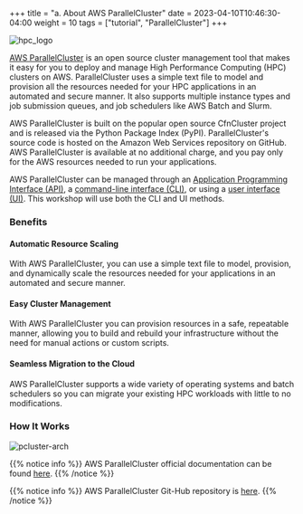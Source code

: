 +++
title = "a. About AWS ParallelCluster"
date = 2023-04-10T10:46:30-04:00
weight = 10
tags = ["tutorial", "ParallelCluster"]
+++

![hpc_logo](/images/hpc-aws-parallelcluster-workshop/aws-parallelclusterlogo.png)

[AWS ParallelCluster](https://aws.amazon.com/hpc/parallelcluster/) is an open source cluster management tool that makes it easy for you to deploy and manage High Performance Computing (HPC) clusters on AWS. ParallelCluster uses a simple text file to model and provision all the resources needed for your HPC applications in an automated and secure manner. It also supports multiple instance types and job submission queues, and job schedulers like AWS Batch and Slurm.
 
AWS ParallelCluster is built on the popular open source CfnCluster project and is released via the Python Package Index (PyPI). ParallelCluster's source code is hosted on the Amazon Web Services repository on GitHub. AWS ParallelCluster is available at no additional charge, and you pay only for the AWS resources needed to run your applications.

AWS ParallelCluster can be managed through an [Application Programming Interface (API)](https://docs.aws.amazon.com/parallelcluster/latest/ug/api-reference-v3.html), a [command-line interface (CLI)](https://docs.aws.amazon.com/parallelcluster/latest/ug/commands.html), or using a [user interface (UI)](https://github.com/aws-samples/pcluster-manager). This workshop will use both the CLI and UI methods.

### Benefits
#### Automatic Resource Scaling

With AWS ParallelCluster, you can use a simple text file to model, provision, and dynamically scale the resources needed for your applications in an automated and secure manner.

#### Easy Cluster Management
With AWS ParallelCluster you can provision resources in a safe, repeatable manner, allowing you to build and rebuild your infrastructure without the need for manual actions or custom scripts.

#### Seamless Migration to the Cloud
AWS ParallelCluster supports a wide variety of operating systems and batch schedulers so you can migrate your existing HPC workloads with little to no modifications.

### How It Works

![pcluster-arch](/images/hpc-aws-parallelcluster-workshop/pc-how-it-works.png)


{{% notice info %}} AWS ParallelCluster official documentation can be found [here](https://docs.aws.amazon.com/parallelcluster/). 
{{% /notice %}}

{{% notice info %}} AWS ParallelCluster Git-Hub repository is [here](https://github.com/aws/aws-parallelcluster).
{{% /notice %}}
